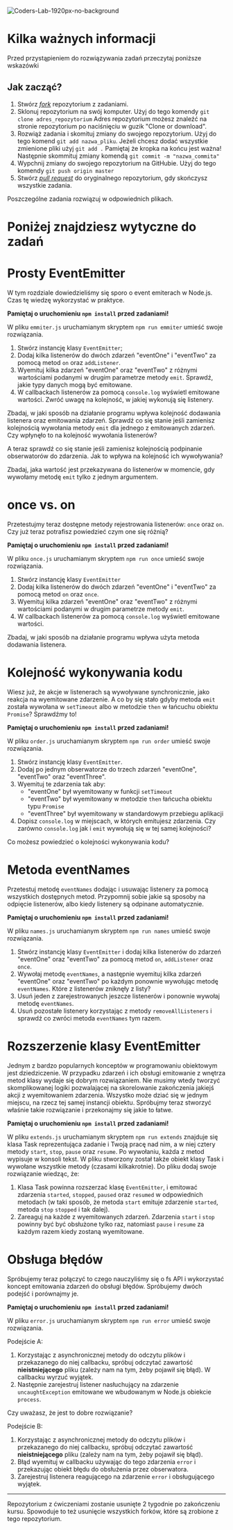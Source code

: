 ![Coders-Lab-1920px-no-background](https://user-images.githubusercontent.com/152855/73064373-5ed69780-3ea1-11ea-8a71-3d370a5e7dd8.png)

# Kilka ważnych informacji

Przed przystąpieniem do rozwiązywania zadań przeczytaj poniższe wskazówki

## Jak zacząć?

1. Stwórz [*fork*](https://guides.github.com/activities/forking/) repozytorium z zadaniami.
2. Sklonuj repozytorium na swój komputer. Użyj do tego komendy `git clone adres_repozytorium`
Adres repozytorium możesz znaleźć na stronie repozytorium po naciśnięciu w guzik "Clone or download".
3. Rozwiąż zadania i skomituj zmiany do swojego repozytorium. Użyj do tego komend `git add nazwa_pliku`.
Jeżeli chcesz dodać wszystkie zmienione pliki użyj `git add .` 
Pamiętaj że kropka na końcu jest ważna!
Następnie skommituj zmiany komendą `git commit -m "nazwa_commita"`
4. Wypchnij zmiany do swojego repozytorium na GitHubie.  Użyj do tego komendy `git push origin master`
5. Stwórz [*pull request*](https://help.github.com/articles/creating-a-pull-request) do oryginalnego repozytorium, gdy skończysz wszystkie zadania.

Poszczególne zadania rozwiązuj w odpowiednich plikach.

# Poniżej znajdziesz wytyczne do zadań

# Prosty EventEmitter

W tym rozdziale dowiedzieliśmy się sporo o event emiterach w Node.js. Czas tę wiedzę wykorzystać w praktyce.

**Pamiętaj o uruchomieniu `npm install` przed zadaniami!**

W pliku `emmiter.js` uruchamianym skryptem `npm run emmiter` umieść swoje rozwiązania.

1. Stwórz instancję klasy `EventEmitter`;
2. Dodaj kilka listenerów do dwóch zdarzeń "eventOne" i "eventTwo" za pomocą metod `on` oraz `addListener`.
3. Wyemituj kilka zdarzeń "eventOne" oraz "eventTwo" z różnymi wartościami podanymi w drugim parametrze metody `emit`. Sprawdź, jakie typy danych mogą być emitowane.
4. W callbackach listenerów za pomocą `console.log` wyświetl emitowane wartości. Zwróć uwagę na kolejność, w jakiej wykonują się listenery.

Zbadaj, w jaki sposób na działanie programu wpływa kolejność dodawania listenera oraz emitowania zdarzeń. Sprawdź co się stanie jeśli zamienisz kolejnością wywołania metody `emit` dla jednego z emitowanych zdarzeń. Czy wpłynęło to na kolejność wywołania listenerów?

A teraz sprawdź co się stanie jeśli zamienisz kolejnością podpinanie obserwatorów do zdarzenia. Jak to wpływa na kolejność ich wywoływania?

Zbadaj, jaka wartość jest przekazywana do listenerów w momencie, gdy wywołamy metodę `emit` tylko z jednym argumentem.

# once vs. on

Przetestujmy teraz dostępne metody rejestrowania listenerów: `once` oraz `on`. Czy już teraz potrafisz powiedzieć czym one się różnią?

**Pamiętaj o uruchomieniu `npm install` przed zadaniami!**

W pliku `once.js` uruchamianym skryptem `npm run once` umieść swoje rozwiązania.

1. Stwórz instancję klasy `EventEmitter`
2. Dodaj kilka listenerów do dwóch zdarzeń "eventOne" i "eventTwo" za pomocą metod `on` oraz `once`.
3. Wyemituj kilka zdarzeń "eventOne" oraz "eventTwo" z różnymi wartościami podanymi w drugim parametrze metody `emit`.
4. W callbackach listenerów za pomocą `console.log` wyświetl emitowane wartości.

Zbadaj, w jaki sposób na działanie programu wpływa użyta metoda dodawania listenera.

# Kolejność wykonywania kodu

Wiesz już, że akcje w listenerach są wywoływane synchronicznie, jako reakcja na wyemitowane zdarzenie. A co by się stało gdyby metoda `emit` została wywołana w `setTimeout` albo w metodzie `then` w łańcuchu obiektu `Promise`? Sprawdźmy to!

**Pamiętaj o uruchomieniu `npm install` przed zadaniami!**

W pliku `order.js` uruchamianym skryptem `npm run order` umieść swoje rozwiązania.

1. Stwórz instancję klasy `EventEmitter`.
2. Dodaj po jednym obserwatorze do trzech zdarzeń "eventOne", "eventTwo" oraz "eventThree".
3. Wyemituj te zdarzenia tak aby:
   - "eventOne" był wyemitowany w funkcji `setTimeout`
   - "eventTwo" był wyemitowany w metodzie `then` łańcucha obiektu typu `Promise`
   - "eventThree" był wyemitowany w standardowym przebiegu aplikacji
4. Dopisz `console.log` w miejscach, w których emitujesz zdarzenia. Czy zarówno `console.log` jak i `emit` wywołują się w tej samej kolejności?

Co możesz powiedzieć o kolejności wykonywania kodu?

# Metoda eventNames

Przetestuj metodę `eventNames` dodając i usuwając listenery za pomocą wszystkich dostępnych metod. Przypomnij sobie jakie są sposoby na odpięcie listenerów, albo kiedy listenery są odpinane automatycznie.

**Pamiętaj o uruchomieniu `npm install` przed zadaniami!**

W pliku `names.js` uruchamianym skryptem `npm run names` umieść swoje rozwiązania.

1. Stwórz instancję klasy `EventEmitter` i dodaj kilka listenerów do zdarzeń "eventOne" oraz "eventTwo" za pomocą metod `on`, `addListener` oraz `once`.
2. Wywołaj metodę `eventNames`, a następnie wyemituj kilka zdarzeń "eventOne" oraz "eventTwo" po każdym ponownie wywołując metodę `eventNames`. Które z listenerów zniknęły z listy?
3. Usuń jeden z zarejestrowanych jeszcze listenerów i ponownie wywołaj metodę `eventNames`.
4. Usuń pozostałe listenery korzystając z metody `removeAllListeners` i sprawdź co zwróci metoda `eventNames` tym razem.

# Rozszerzenie klasy EventEmitter

Jednym z bardzo popularnych konceptów w programowaniu obiektowym jest dziedziczenie. W przypadku zdarzeń i ich obsługi emitowanie z wnętrza metod klasy wydaje się dobrym rozwiązaniem. Nie musimy wtedy tworzyć skomplikowanej logiki pozwalającej na skorelowanie zakończenia jakiejś akcji z wyemitowaniem zdarzenia. Wszystko może dziać się w jednym miejscu, na rzecz tej samej instancji obiektu. Spróbujmy teraz stworzyć właśnie takie rozwiązanie i przekonajmy się jakie to łatwe.

**Pamiętaj o uruchomieniu `npm install` przed zadaniami!**

W pliku `extends.js` uruchamianym skryptem `npm run extends` znajduje się klasa Task reprezentująca zadanie i Twoją pracę nad nim, a w niej cztery metody `start`, `stop`, `pause` oraz `resume`. Po wywołaniu, każda z metod wypisuje w konsoli tekst. W pliku stworzony został także obiekt klasy Task i wywołane wszystkie metody (czasami kilkakrotnie). Do pliku dodaj swoje rozwiązanie wiedząc, że:

1. Klasa Task powinna rozszerzać klasę `EventEmitter`, i emitować zdarzenia `started`, `stopped`, `paused` oraz `resumed` w odpowiednich metodach (w taki sposób, że metoda `start` emituje zdarzenie `started`, metoda `stop` `stopped` i tak dalej).
2. Zareaguj na każde z wyemitowanych zdarzeń. Zdarzenia `start` i `stop` powinny być być obsłużone tylko raz, natomiast `pause` i `resume` za każdym razem kiedy zostaną wyemitowane.

# Obsługa błędów

Spróbujemy teraz połączyć to czego nauczyliśmy się o fs API i wykorzystać koncept emitowania zdarzeń do obsługi błędów. Spróbujemy dwóch podejść i porównajmy je.

**Pamiętaj o uruchomieniu `npm install` przed zadaniami!**

W pliku `error.js` uruchamianym skryptem `npm run error` umieść swoje rozwiązania.

Podejście A:

1. Korzystając z asynchronicznej metody do odczytu plików i przekazanego do niej callbacku, spróbuj odczytać zawartość **nieistniejącego** pliku (zależy nam na tym, żeby pojawił się błąd). W callbacku wyrzuć wyjątek.
2. Następnie zarejestruj listener nasłuchujący na zdarzenie `uncaughtException` emitowane we wbudowanym w Node.js obiekcie `process`.

Czy uważasz, że jest to dobre rozwiązanie?

Podejście B:

1. Korzystając z asynchronicznej metody do odczytu plików i przekazanego do niej callbacku, spróbuj odczytać zawartość **nieistniejącego** pliku (zależy nam na tym, żeby pojawił się błąd).
2. Błąd wyemituj w callbacku używając do tego zdarzenia `error` i przekazując obiekt błędu do obsłużenia przez obserwatora.
3. Zarejestruj listenera reagującego na zdarzenie `error` i obsługującego wyjątek.

---

Repozytorium z ćwiczeniami zostanie usunięte 2 tygodnie po zakończeniu kursu. Spowoduje to też usunięcie wszystkich forków, które są zrobione z tego repozytorium.
